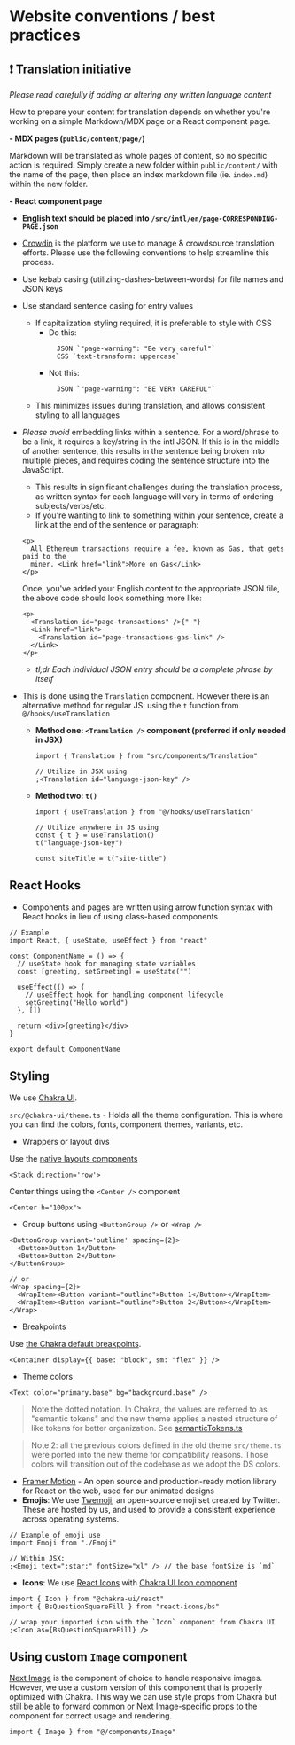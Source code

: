 # Website conventions / best practices

## ❗️ Translation initiative

_Please read carefully if adding or altering any written language content_

How to prepare your content for translation depends on whether you're working on a simple Markdown/MDX page or a React component page.

**- MDX pages (`public/content/page/`)**

Markdown will be translated as whole pages of content, so no specific action is required. Simply create a new folder within `public/content/` with the name of the page, then place an index markdown file (ie. `index.md`) within the new folder.

**- React component page**

- **English text should be placed into `/src/intl/en/page-CORRESPONDING-PAGE.json`**
- [Crowdin](https://crowdin.com/) is the platform we use to manage & crowdsource translation efforts. Please use the following conventions to help streamline this process.
- Use kebab casing (utilizing-dashes-between-words) for file names and JSON keys
- Use standard sentence casing for entry values
  - If capitalization styling required, it is preferable to style with CSS
    - Do this:
      ```
        JSON `"page-warning": "Be very careful"`
        CSS `text-transform: uppercase`
      ```
    - Not this:
      ```
        JSON `"page-warning": "BE VERY CAREFUL"`
      ```
  - This minimizes issues during translation, and allows consistent styling to all languages
- _Please avoid_ embedding links within a sentence. For a word/phrase to be a link, it requires a key/string in the intl JSON. If this is in the middle of another sentence, this results in the sentence being broken into multiple pieces, and requires coding the sentence structure into the JavaScript.

  - This results in significant challenges during the translation process, as written syntax for each language will vary in terms of ordering subjects/verbs/etc.
  - If you're wanting to link to something within your sentence, create a link at the end of the sentence or paragraph:

  ```tsx
  <p>
    All Ethereum transactions require a fee, known as Gas, that gets paid to the
    miner. <Link href="link">More on Gas</Link>
  </p>
  ```

  Once, you've added your English content to the appropriate JSON file, the above code should look something more like:

  ```tsx
  <p>
    <Translation id="page-transactions" />{" "}
    <Link href="link">
      <Translation id="page-transactions-gas-link" />
    </Link>
  </p>
  ```

  - _tl;dr Each individual JSON entry should be a complete phrase by itself_

- This is done using the `Translation` component. However there is an alternative method for regular JS: using the `t` function from `@/hooks/useTranslation`

  - **Method one: `<Translation />` component (preferred if only needed in JSX)**

    ```tsx
    import { Translation } from "src/components/Translation"

    // Utilize in JSX using
    ;<Translation id="language-json-key" />
    ```

  - **Method two: `t()`**

    ```tsx
    import { useTranslation } from "@/hooks/useTranslation"

    // Utilize anywhere in JS using
    const { t } = useTranslation()
    t("language-json-key")
    ```

    ```tsx
    const siteTitle = t("site-title")
    ```

## React Hooks

- Components and pages are written using arrow function syntax with React hooks in lieu of using class-based components

```tsx
// Example
import React, { useState, useEffect } from "react"

const ComponentName = () => {
  // useState hook for managing state variables
  const [greeting, setGreeting] = useState("")

  useEffect(() => {
    // useEffect hook for handling component lifecycle
    setGreeting("Hello world")
  }, [])

  return <div>{greeting}</div>
}

export default ComponentName
```

## Styling

We use [Chakra UI](https://chakra-ui.com/).

`src/@chakra-ui/theme.ts` - Holds all the theme configuration. This is where you can find the colors, fonts, component themes, variants, etc.

- Wrappers or layout divs

Use the [native layouts components](https://chakra-ui.com/docs/components/box)

```tsx
<Stack direction='row'>
```

Center things using the `<Center />` component

```tsx
<Center h="100px">
```

- Group buttons using `<ButtonGroup />` or `<Wrap />`

```tsx
<ButtonGroup variant='outline' spacing={2}>
  <Button>Button 1</Button>
  <Button>Button 2</Button>
</ButtonGroup>

// or
<Wrap spacing={2}>
  <WrapItem><Button variant="outline">Button 1</Button></WrapItem>
  <WrapItem><Button variant="outline">Button 2</Button></WrapItem>
</Wrap>
```

- Breakpoints

Use [the Chakra default breakpoints](https://www.chakra-ui.com/docs/theming/customization/breakpoints).

```tsx
<Container display={{ base: "block", sm: "flex" }} />
```

- Theme colors

```tsx
<Text color="primary.base" bg="background.base" />
```

> Note the dotted notation. In Chakra, the values are referred to as "semantic tokens" and the new theme applies a nested structure of like tokens for better organization. See [semanticTokens.ts](../src/@chakra-ui/semanticTokens.ts)

> Note 2: all the previous colors defined in the old theme `src/theme.ts` were
> ported into the new theme for compatibility reasons. Those colors will
> transition out of the codebase as we adopt the DS colors.

- [Framer Motion](https://www.framer.com/motion/) - An open source and production-ready motion library for React on the web, used for our animated designs
- **Emojis**: We use [Twemoji](https://twemoji.twitter.com/), an open-source emoji set created by Twitter. These are hosted by us, and used to provide a consistent experience across operating systems.

```tsx
// Example of emoji use
import Emoji from "./Emoji"

// Within JSX:
;<Emoji text=":star:" fontSize="xl" /> // the base fontSize is `md`
```

- **Icons**: We use [React Icons](https://react-icons.github.io/react-icons/)
  with [Chakra UI Icon component](https://www.chakra-ui.com/docs/components/concepts/overview)

```tsx
import { Icon } from "@chakra-ui/react"
import { BsQuestionSquareFill } from "react-icons/bs"

// wrap your imported icon with the `Icon` component from Chakra UI
;<Icon as={BsQuestionSquareFill} />
```

## Using custom `Image` component

[Next Image](https://nextjs.org/docs/pages/api-reference/components/image) is the component of choice to handle responsive images. However, we use a custom version of this component that is properly optimized with Chakra. This way we can use style props from Chakra but still be able to forward common or Next Image-specific props to the component for correct usage and rendering.

```tsx
import { Image } from "@/components/Image"
```
